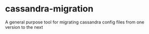 cassandra-migration
===================

A general purpose tool for migrating cassandra config files from one version to the next
